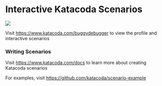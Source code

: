 # Interactive Katacoda Scenarios

[![](http://shields.katacoda.com/katacoda/buggydebugger/count.svg)](https://www.katacoda.com/buggydebugger "Get your profile on Katacoda.com")

Visit https://www.katacoda.com/buggydebugger to view the profile and interactive scenarios

### Writing Scenarios
Visit https://www.katacoda.com/docs to learn more about creating Katacoda scenarios

For examples, visit https://github.com/katacoda/scenario-example
